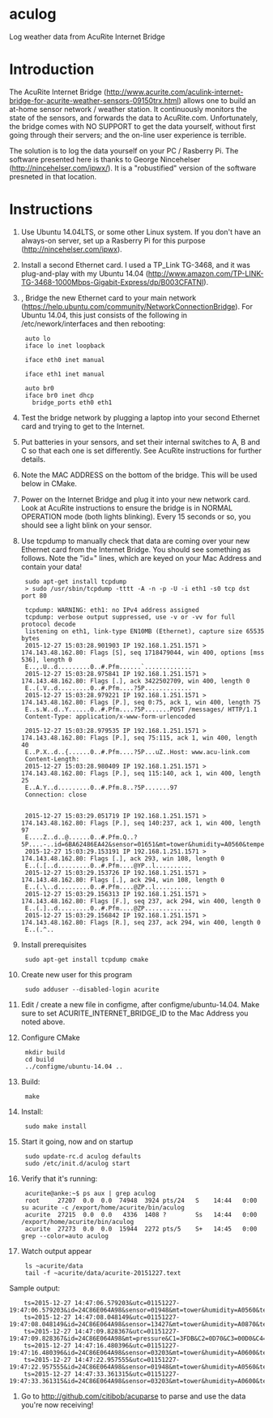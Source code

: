 # aculog
Log weather data from AcuRite Internet Bridge

# Introduction

The AcuRite Internet Bridge (http://www.acurite.com/aculink-internet-bridge-for-acurite-weather-sensors-09150trx.html) allows one to build an at-home sensor network / weather station.  It continuously monitors the state of the sensors, and forwards the data to AcuRite.com.  Unfortunately, the bridge comes with NO SUPPORT to get the data yourself, without first going through their servers; and the on-line user experience is terrible.

The solution is to log the data yourself on your PC / Rasberry Pi. The software presented here is thanks to George Nincehelser (http://nincehelser.com/ipwx/).  It is a "robustified" version of the software presneted in that location.

# Instructions

1. Use Ubuntu 14.04LTS, or some other Linux system.  If you don't have an always-on server, set up a Rasberry Pi for this purpose (http://nincehelser.com/ipwx).

1. Install a second Ethernet card.  I used a TP_Link TG-3468, and it was plug-and-play with my Ubuntu 14.04 (http://www.amazon.com/TP-LINK-TG-3468-1000Mbps-Gigabit-Express/dp/B003CFATNI).

1. , Bridge the new Ethernet card to your main network (https://help.ubuntu.com/community/NetworkConnectionBridge).  For Ubuntu 14.04, this just consists of the following in /etc/nework/interfaces and then rebooting:

        auto lo
        iface lo inet loopback
        
        iface eth0 inet manual
        
        iface eth1 inet manual
        
        auto br0
        iface br0 inet dhcp
          bridge_ports eth0 eth1

1. Test the bridge network by plugging a laptop into your second Ethernet card and trying to get to the Internet.

1. Put batteries in your sensors, and set their internal switches to A, B and C so that each one is set differently.  See AcuRite instructions for further details.

1. Note the MAC ADDRESS on the bottom of the bridge.  This will be used below in CMake.

1. Power on the Internet Bridge and plug it into your new network card.  Look at AcuRite instructions to ensure the bridge is in NORMAL OPERATION mode (both lights blinking).  Every 15 seconds or so, you should see a light blink on your sensor.

1. Use tcpdump to manually check that data are coming over your new Ethernet card from the Internet Bridge.  You should see something as follows.  Note the "id=" lines, which are keyed on your Mac Address and contain your data!

        sudo apt-get install tcpdump
        > sudo /usr/sbin/tcpdump -tttt -A -n -p -U -i eth1 -s0 tcp dst port 80
        
        tcpdump: WARNING: eth1: no IPv4 address assigned
        tcpdump: verbose output suppressed, use -v or -vv for full protocol decode
        listening on eth1, link-type EN10MB (Ethernet), capture size 65535 bytes
        2015-12-27 15:03:28.901903 IP 192.168.1.251.1571 > 174.143.48.162.80: Flags [S], seq 1718479044, win 400, options [mss 536], length 0
        E..,.U..d.........0..#.Pfm......`.............
        2015-12-27 15:03:28.975841 IP 192.168.1.251.1571 > 174.143.48.162.80: Flags [.], ack 3422502709, win 400, length 0
        E..(.V..d.........0..#.Pfm....?5P.............
        2015-12-27 15:03:28.979221 IP 192.168.1.251.1571 > 174.143.48.162.80: Flags [P.], seq 0:75, ack 1, win 400, length 75
        E..s.W..d..Y......0..#.Pfm....?5P.......POST /messages/ HTTP/1.1
        Content-Type: application/x-www-form-urlencoded
        
        2015-12-27 15:03:28.979535 IP 192.168.1.251.1571 > 174.143.48.162.80: Flags [P.], seq 75:115, ack 1, win 400, length 40
        E..P.X..d..{......0..#.Pfm....?5P...uZ..Host: www.acu-link.com
        Content-Length: 
        2015-12-27 15:03:28.980409 IP 192.168.1.251.1571 > 174.143.48.162.80: Flags [P.], seq 115:140, ack 1, win 400, length 25
        E..A.Y..d.........0..#.Pfm.8..?5P.......97
        Connection: close
        
        
        2015-12-27 15:03:29.051719 IP 192.168.1.251.1571 > 174.143.48.162.80: Flags [P.], seq 140:237, ack 1, win 400, length 97
        E....Z..d..@......0..#.Pfm.Q..?5P....-..id=6BA62486EA42&sensor=01651&mt=tower&humidity=A0560&temperature=A021300000&battery=normal&rssi=3
        2015-12-27 15:03:29.153191 IP 192.168.1.251.1571 > 174.143.48.162.80: Flags [.], ack 293, win 108, length 0
        E..(.[..d.........0..#.Pfm....@YP..l..........
        2015-12-27 15:03:29.153726 IP 192.168.1.251.1571 > 174.143.48.162.80: Flags [.], ack 294, win 108, length 0
        E..(.\..d.........0..#.Pfm....@ZP..l..........
        2015-12-27 15:03:29.156313 IP 192.168.1.251.1571 > 174.143.48.162.80: Flags [F.], seq 237, ack 294, win 400, length 0
        E..(.]..d.........0..#.Pfm....@ZP.............
        2015-12-27 15:03:29.156842 IP 192.168.1.251.1571 > 174.143.48.162.80: Flags [R.], seq 237, ack 294, win 400, length 0
        E..(.^..

1. Install prerequisites

        sudo apt-get install tcpdump cmake

1. Create new user for this program

        sudo adduser --disabled-login acurite

1. Edit / create a new file in configme, after configme/ubuntu-14.04.  Make sure to set ACURITE_INTERNET_BRIDGE_ID to the Mac Address you noted above.

1. Configure CMake

        mkdir build
        cd build
        ../configme/ubuntu-14.04 ..
        
1. Build:

        make

1. Install:

        sudo make install

1. Start it going, now and on startup

        sudo update-rc.d aculog defaults
        sudo /etc/init.d/aculog start

1. Verify that it's running:

        acurite@anke:~$ ps aux | grep aculog
        root     27207  0.0  0.0  74948  3924 pts/24   S    14:44   0:00 su acurite -c /export/home/acurite/bin/aculog
        acurite  27215  0.0  0.0   4336  1408 ?        Ss   14:44   0:00 /export/home/acurite/bin/aculog
        acurite  27273  0.0  0.0  15944  2272 pts/5    S+   14:45   0:00 grep --color=auto aculog

1. Watch output appear

        ls ~acurite/data
        tail -f ~acurite/data/acurite-20151227.text

 Sample output:

        ts=2015-12-27 14:47:06.579203&utc=01151227-19:47:06.579203&id=24C86E064A98&sensor=01948&mt=tower&humidity=A0560&temperature=A021200000&battery=normal&rssi=3
        ts=2015-12-27 14:47:08.048149&utc=01151227-19:47:08.048149&id=24C86E064A98&sensor=13427&mt=tower&humidity=A0870&temperature=A014300000&battery=normal&rssi=1
        ts=2015-12-27 14:47:09.828367&utc=01151227-19:47:09.828367&id=24C86E064A98&mt=pressure&C1=3FDB&C2=0D70&C3=00D0&C4=01B5&C5=81C4&C6=1873&C7=09C4&A=07&B=19&C=06&D=0B&PR=A8CA&TR=8621
        ts=2015-12-27 14:47:16.480396&utc=01151227-19:47:16.480396&id=24C86E064A98&sensor=03203&mt=tower&humidity=A0600&temperature=A019100000&battery=normal&rssi=3
        ts=2015-12-27 14:47:22.957555&utc=01151227-19:47:22.957555&id=24C86E064A98&sensor=01948&mt=tower&humidity=A0560&temperature=A021200000&battery=normal&rssi=3
        ts=2015-12-27 14:47:33.361315&utc=01151227-19:47:33.361315&id=24C86E064A98&sensor=03203&mt=tower&humidity=A0600&temperature=A019100000&battery=normal&rssi=3

1. Go to http://github.com/citibob/acuparse to parse and use the  data you're now receiving!
